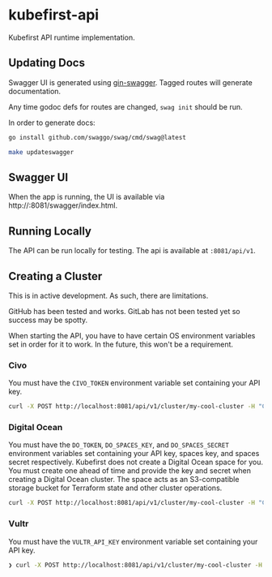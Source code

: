 # kubefirst-api

Kubefirst API runtime implementation.

## Updating Docs

Swagger UI is generated using [gin-swagger](https://github.com/swaggo/gin-swagger). Tagged routes will generate documentation.

Any time godoc defs for routes are changed, `swag init` should be run.

In order to generate docs:

```bash
go install github.com/swaggo/swag/cmd/swag@latest
```

```bash
make updateswagger
```

## Swagger UI

When the app is running, the UI is available via http://:8081/swagger/index.html.

## Running Locally

The API can be run locally for testing. The api is available at `:8081/api/v1`.

## Creating a Cluster

This is in active development. As such, there are limitations.

GitHub has been tested and works. GitLab has not been tested yet so success may be spotty.

When starting the API, you have to have certain OS environment variables set in order for it to work. In the future, this won't be a requirement.

### Civo

You must have the `CIVO_TOKEN` environment variable set containing your API key.

```bash
curl -X POST http://localhost:8081/api/v1/cluster/my-cool-cluster -H "Content-Type: application/json" -d '{"admin_email": "scott@kubeshop.io", "cloud_provider": "civo", "cloud_region": "nyc1", "domain_name": "your-dns.io", "git_owner": "your-dns-io", "git_provider": "github", "git_token": "ghp_...", "type": "mgmt"}'
```

### Digital Ocean

You must have the `DO_TOKEN`, `DO_SPACES_KEY`, and `DO_SPACES_SECRET` environment variables set containing your API key, spaces key, and spaces secret respectively. Kubefirst does not create a Digital Ocean space for you. You must create one ahead of time and provide the key and secret when creating a Digital Ocean cluster. The space acts as an S3-compatible storage bucket for Terraform state and other cluster operations.

```bash
curl -X POST http://localhost:8081/api/v1/cluster/my-cool-cluster -H "Content-Type: application/json" -d '{"admin_email": "scott@kubeshop.io", "cloud_provider": "digitalocean", "cloud_region": "nyc3", "domain_name": "kubefunk.de", "git_owner": "kubefunk-de", "git_provider": "github", "git_token": "ghp_...", "type": "mgmt"}'
```

### Vultr

You must have the `VULTR_API_KEY` environment variable set containing your API key.

```bash
❯ curl -X POST http://localhost:8081/api/v1/cluster/my-cool-cluster -H "Content-Type: application/json" -d '{"admin_email": "scott@kubeshop.io", "cloud_provider": "vultr", "cloud_region": "ewr", "domain_name": "kubesecond.com", "git_owner": "your-dns-io", "git_provider": "github", "git_token": "ghp_...", "type": "mgmt"}'
```
